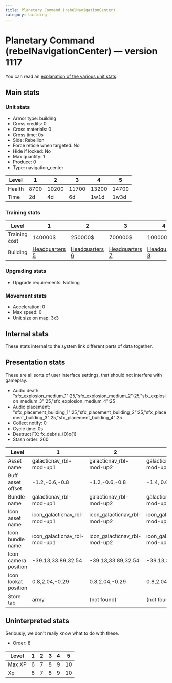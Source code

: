 ```yaml
---
title: Planetary Command (rebelNavigationCenter)
category: building
---
```


# Planetary Command (rebelNavigationCenter) — version 1117

You can read an [explanation  of the various unit stats](unitexplained.md).

## Main stats

### Unit stats

  * Armor type: building
  * Cross credits: 0
  * Cross materials: 0
  * Cross time: 0s
  * Side: Rebellion
  * Force reticle when targeted: No
  * Hide if locked: No
  * Max quantity: 1
  * Produce: 0
  * Type: navigation_center

|Level |1   |2    |3    |4    |5    |
|------|----|-----|-----|-----|-----|
|Health|8700|10200|11700|13200|14700|
|Time  |2d  |4d   |6d   |1w1d |1w3d |


### Training stats

|Level        |1                             |2                             |3                             |4                             |5                             |
|-------------|------------------------------|------------------------------|------------------------------|------------------------------|------------------------------|
|Training cost|140000$                       |250000$                       |700000$                       |1000000$                      |3300000$                      |
|Building     |[Headquarters 5](rebelHQ.html)|[Headquarters 6](rebelHQ.html)|[Headquarters 7](rebelHQ.html)|[Headquarters 8](rebelHQ.html)|[Headquarters 9](rebelHQ.html)|


### Upgrading stats

  * Upgrade requirements: Nothing

### Movement stats

  * Acceleration: 0
  * Max speed: 0
  * Unit size on map: 3x3

## Internal stats

These stats internal to the system link different parts of data together.


## Presentation stats

These are all sorts of user interface settings, that should not interfere with gameplay.

  * Audio death: "sfx_explosion_medium_1":25,"sfx_explosion_medium_2":25,"sfx_explosion_medium_3":25,"sfx_explosion_medium_4":25
  * Audio placement: "sfx_placement_building_1":25,"sfx_placement_building_2":25,"sfx_placement_building_3":25,"sfx_placement_building_4":25
  * Collect notify: 0
  * Cycle time: 0s
  * Destruct FX: fx_debris_{0}x{1}
  * Stash order: 260

|Level               |1                           |2                           |3                           |4                           |5                           |
|--------------------|----------------------------|----------------------------|----------------------------|----------------------------|----------------------------|
|Asset name          |galacticnav_rbl-mod-up1     |galacticnav_rbl-mod-up2     |galacticnav_rbl-mod-up3     |galacticnav_rbl-mod-up4     |galacticnav_rbl-mod-up5     |
|Buff asset offset   |-1.2,-0.6,-0.8              |-1.2,-0.6,-0.8              |-1.4, 0.0, -1.8             |-1.4, 0.0, -1.8             |-1.4, 0.0, -1.8             |
|Bundle name         |galacticnav_rbl-mod-up1     |galacticnav_rbl-mod-up2     |galacticnav_rbl-mod-up3     |galacticnav_rbl-mod-up4     |galacticnav_rbl-mod-up5     |
|Icon asset name     |icon_galacticnav_rbl-mod-up1|icon_galacticnav_rbl-mod-up2|icon_galacticnav_rbl-mod-up3|icon_galacticnav_rbl-mod-up4|icon_galacticnav_rbl-mod-up5|
|Icon bundle name    |icon_galacticnav_rbl-mod-up1|icon_galacticnav_rbl-mod-up2|icon_galacticnav_rbl-mod-up3|icon_galacticnav_rbl-mod-up4|icon_galacticnav_rbl-mod-up5|
|Icon camera position|-39.13,33.89,32.54          |-39.13,33.89,32.54          |-39.13,33.89,32.54          |-39.13,33.89,32.54          |-37.46,32.15,30.92          |
|Icon lookat position|0.8,2.04,-0.29              |0.8,2.04,-0.29              |0.8,2.04,-0.29              |0.8,2.04,-0.29              |0.56,1.82,-0.26             |
|Store tab           |army                        |(not found)                 |(not found)                 |(not found)                 |(not found)                 |


## Uninterpreted stats

Seriously, we don't really know what to do with these.

  * Order: 8

|Level |1|2|3|4|5 |
|------|-|-|-|-|--|
|Max XP|6|7|8|9|10|
|Xp    |6|7|8|9|10|


